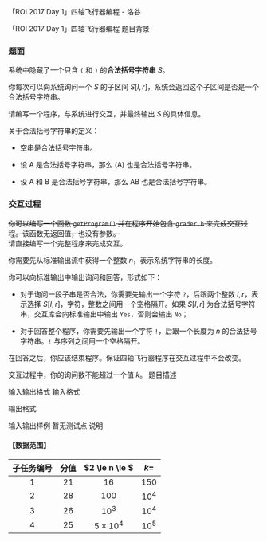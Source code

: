 



「ROI 2017 Day 1」四轴飞行器编程 - 洛谷














「ROI 2017 Day 1」四轴飞行器编程
题目背景
### 题面

系统中隐藏了一个只含 `(` 和 `)` 的**合法括号字符串** $S$。

你每次可以向系统询问一个 $S$ 的子区间 $S[l,r]$，系统会返回这个子区间是否是一个合法括号字符串。

请编写一个程序，与系统进行交互，并最终输出 $S$ 的具体信息。

关于合法括号字符串的定义：

- 空串是合法括号字符串。

- 设 $\text{A}$ 是合法括号字符串，那么 $\text{(A)}$ 也是合法括号字符串。

- 设 $\text{A}$ 和 $\text{B}$ 是合法括号字符串，那么 $\text{AB}$ 也是合法括号字符串。

### 交互过程

~~你可以编写一个函数 `getProgram()` 并在程序开始包含 `grader.h` 来完成交互过程。该函数无返回值，也没有参数。~~  
请直接编写一个完整程序来完成交互。

你需要先从标准输出流中获得一个整数 $n$，表示系统字符串的长度。

你可以向标准输出中输出询问和回答，形式如下：

- 对于询问一段子串是否合法，你需要先输出一个字符 `?`，后跟两个整数 $l,r$，表示选择 $S[l,r]$，字符，整数之间用一个空格隔开。如果 $S[l,r]$ 为合法括号字符串，交互库会向标准输出中输出 $\texttt{Yes}$，否则会输出 $\texttt{No}$；

- 对于回答整个程序，你需要先输出一个字符 `!`，后跟一个长度为 $n$ 的合法括号字符串。`!` 与序列之间用一个空格隔开。

在回答之后，你应该结束程序。保证四轴飞行器程序在交互过程中不会改变。

交互过程中，你的询问数不能超过一个值 $k$。
题目描述

输入输出格式
输入格式


输出格式


输入输出样例
暂无测试点
说明
#### 【数据范围】

| 子任务编号 | 分值 | $2 \le n \le $ | $k=$ |
| :----------: | :----------: | :----------: | :----------: |
| $1$ | $21$ | $16$ | $150$ |
| $2$ | $28$ | $100$ | $10^4$ |
| $3$ | $26$ | $10^3$ | $10^4$ |
| $4$ | $25$ | $5 \times 10^4$ | $10^5$ |







